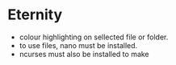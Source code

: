 # Eternity
 - colour highlighting on sellected file or folder.
 - to use files, nano must be installed.
 - ncurses must also be installed to make
